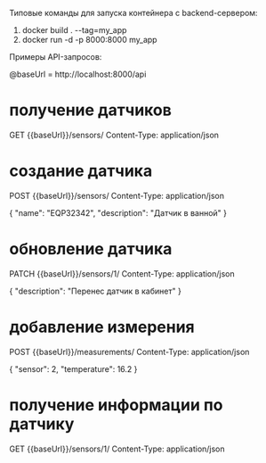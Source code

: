 Типовые команды для запуска контейнера c backend-сервером:
1) docker build . --tag=my_app
2) docker run -d -p 8000:8000 my_app

Примеры API-запросов: 

@baseUrl = http://localhost:8000/api

# получение датчиков
GET {{baseUrl}}/sensors/
Content-Type: application/json

###

# создание датчика
POST {{baseUrl}}/sensors/
Content-Type: application/json

{
  "name": "EQP32342",
  "description": "Датчик в ванной"
}

###

# обновление датчика
PATCH {{baseUrl}}/sensors/1/
Content-Type: application/json

{
  "description": "Перенес датчик в кабинет"
}

###

# добавление измерения
POST {{baseUrl}}/measurements/
Content-Type: application/json

{
  "sensor": 2,
  "temperature": 16.2
}

###

# получение информации по датчику
GET {{baseUrl}}/sensors/1/
Content-Type: application/json